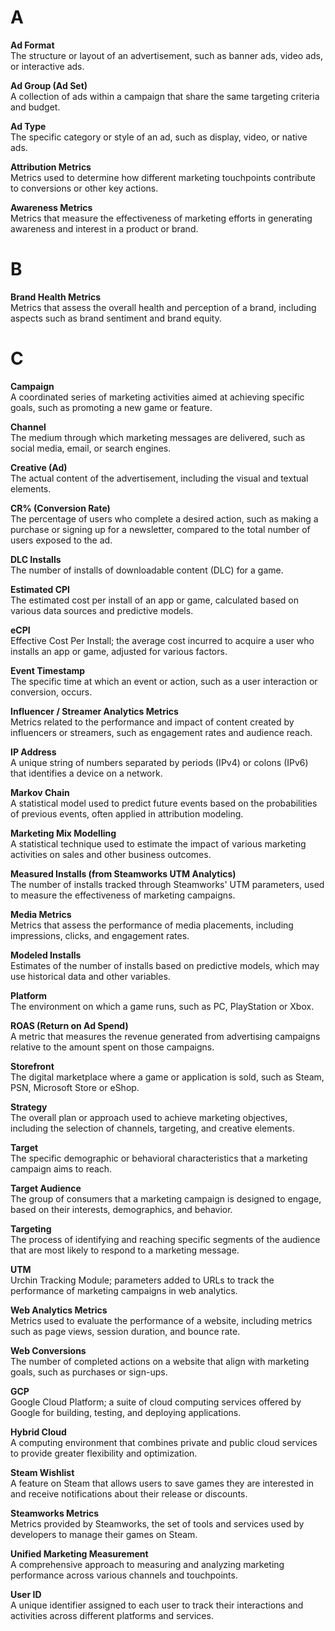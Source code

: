 # A

**Ad Format**  
The structure or layout of an advertisement, such as banner ads, video ads, or interactive ads.

**Ad Group (Ad Set)**  
A collection of ads within a campaign that share the same targeting criteria and budget.

**Ad Type**  
The specific category or style of an ad, such as display, video, or native ads.

**Attribution Metrics**  
Metrics used to determine how different marketing touchpoints contribute to conversions or other key actions.

**Awareness Metrics**  
Metrics that measure the effectiveness of marketing efforts in generating awareness and interest in a product or brand.

# B

**Brand Health Metrics**  
Metrics that assess the overall health and perception of a brand, including aspects such as brand sentiment and brand equity.

# C

**Campaign**  
A coordinated series of marketing activities aimed at achieving specific goals, such as promoting a new game or feature.

**Channel**  
The medium through which marketing messages are delivered, such as social media, email, or search engines.

**Creative (Ad)**  
The actual content of the advertisement, including the visual and textual elements.

**CR% (Conversion Rate)**  
The percentage of users who complete a desired action, such as making a purchase or signing up for a newsletter, compared to the total number of users exposed to the ad.

**DLC Installs**  
The number of installs of downloadable content (DLC) for a game.

**Estimated CPI**  
The estimated cost per install of an app or game, calculated based on various data sources and predictive models.

**eCPI**  
Effective Cost Per Install; the average cost incurred to acquire a user who installs an app or game, adjusted for various factors.

**Event Timestamp**  
The specific time at which an event or action, such as a user interaction or conversion, occurs.

**Influencer / Streamer Analytics Metrics**  
Metrics related to the performance and impact of content created by influencers or streamers, such as engagement rates and audience reach.

**IP Address**  
A unique string of numbers separated by periods (IPv4) or colons (IPv6) that identifies a device on a network.

**Markov Chain**  
A statistical model used to predict future events based on the probabilities of previous events, often applied in attribution modeling.

**Marketing Mix Modelling**  
A statistical technique used to estimate the impact of various marketing activities on sales and other business outcomes.

**Measured Installs (from Steamworks UTM Analytics)**  
The number of installs tracked through Steamworks' UTM parameters, used to measure the effectiveness of marketing campaigns.

**Media Metrics**  
Metrics that assess the performance of media placements, including impressions, clicks, and engagement rates.

**Modeled Installs**  
Estimates of the number of installs based on predictive models, which may use historical data and other variables.

**Platform**  
The environment on which a game runs, such as PC, PlayStation or Xbox.

**ROAS (Return on Ad Spend)**  
A metric that measures the revenue generated from advertising campaigns relative to the amount spent on those campaigns.

**Storefront**  
The digital marketplace where a game or application is sold, such as Steam, PSN, Microsoft Store or eShop.

**Strategy**  
The overall plan or approach used to achieve marketing objectives, including the selection of channels, targeting, and creative elements.

**Target**  
The specific demographic or behavioral characteristics that a marketing campaign aims to reach.

**Target Audience**  
The group of consumers that a marketing campaign is designed to engage, based on their interests, demographics, and behavior.

**Targeting**  
The process of identifying and reaching specific segments of the audience that are most likely to respond to a marketing message.

**UTM**  
Urchin Tracking Module; parameters added to URLs to track the performance of marketing campaigns in web analytics.

**Web Analytics Metrics**  
Metrics used to evaluate the performance of a website, including metrics such as page views, session duration, and bounce rate.

**Web Conversions**  
The number of completed actions on a website that align with marketing goals, such as purchases or sign-ups.

**GCP**  
Google Cloud Platform; a suite of cloud computing services offered by Google for building, testing, and deploying applications.

**Hybrid Cloud**  
A computing environment that combines private and public cloud services to provide greater flexibility and optimization.

**Steam Wishlist**  
A feature on Steam that allows users to save games they are interested in and receive notifications about their release or discounts.

**Steamworks Metrics**  
Metrics provided by Steamworks, the set of tools and services used by developers to manage their games on Steam.

**Unified Marketing Measurement**  
A comprehensive approach to measuring and analyzing marketing performance across various channels and touchpoints.

**User ID**  
A unique identifier assigned to each user to track their interactions and activities across different platforms and services.
